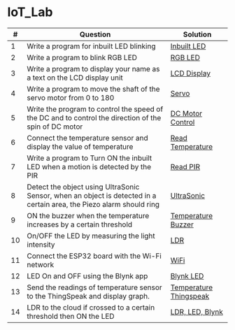 # IoT_Lab

| # | Question | Solution |
|---| -------- | -------- |
| 1 | Write a program for inbuilt LED blinking | [Inbuilt LED](https://github.com/devabhixda/IoT_Lab/tree/master/Inbuilt_Led) |
| 2 | Write a program to blink RGB LED | [RGB LED](https://github.com/devabhixda/IoT_Lab/tree/master/RGB_Led) |
| 3 | Write a program to display your name as a text on the LCD display unit | [LCD Display](https://github.com/devabhixda/IoT_Lab/tree/master/LCD_Display) |
| 4 | Write a program to move the shaft of the servo motor from 0 to 180  | [Servo](https://github.com/devabhixda/IoT_Lab/tree/master/Servo) |
| 5 | Write the program to control the speed of the DC and to control the direction of the spin of DC motor | [DC Motor Control](https://github.com/devabhixda/IoT_Lab/tree/master/DC_Motor) |
| 6 | Connect the temperature sensor and display the value of temperature  | [Read Temperature](https://github.com/devabhixda/IoT_Lab/tree/master/Temperature) |
| 7 | Write a program to Turn ON the inbuilt LED when a motion is detected by the PIR | [Read PIR](https://github.com/devabhixda/IoT_Lab/tree/master/Pir) |
| 8 | Detect the object using UltraSonic Sensor, when an object is detected in a certain area, the Piezo alarm should ring | [UltraSonic](https://github.com/devabhixda/IoT_Lab/tree/master/UltraSonic) |
| 9 | ON the buzzer when the temperature increases by a certain threshold | [Temperature Buzzer](https://github.com/devabhixda/IoT_Lab/tree/master/TempBuzz) |
| 10 | On/OFF the LED by measuring the light intensity | [LDR](https://github.com/devabhixda/IoT_Lab/tree/master/Ldr) |
| 11 | Connect the ESP32 board with the Wi-Fi network | [WiFi](https://github.com/devabhixda/IoT_Lab/tree/master/WiFi) |
| 12 | LED On and OFF using the Blynk app | [Blynk LED](https://github.com/devabhixda/IoT_Lab/tree/master/WiFi_Blynk) |
| 13 | Send the readings of temperature sensor to the ThingSpeak and display graph. | [Temperature Thingspeak](https://github.com/devabhixda/IoT_Lab/tree/master/Temp_thingspeak) |
| 14 | LDR to the cloud if crossed to a certain threshold then ON the LED| [LDR, LED, Blynk](https://github.com/devabhixda/IoT_Lab/tree/master/Node_Ldr) |
